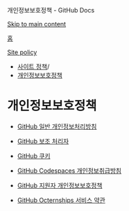 개인정보보호정책 - GitHub Docs

[Skip to main content](#main-content)

[홈](/ko)

[Site policy](/ko/site-policy)

* [사이트 정책](/ko/site-policy)/
* [개인정보보호정책](/ko/site-policy/privacy-policies)

개인정보보호정책
==========

* [GitHub 일반 개인정보처리방침](/ko/site-policy/privacy-policies/github-general-privacy-statement)

* [GitHub 보조 처리자](/ko/site-policy/privacy-policies/github-subprocessors)

* [GitHub 쿠키](/ko/site-policy/privacy-policies/github-cookies)

* [GitHub Codespaces 개인정보취급방침](/ko/site-policy/privacy-policies/github-codespaces-privacy-statement)

* [GitHub 지원자 개인정보보호정책](/ko/site-policy/privacy-policies/github-candidate-privacy-policy)

* [GitHub Octernships 서비스 약관](/ko/site-policy/privacy-policies/github-octernships-terms-of-service)
